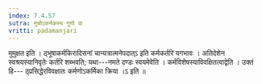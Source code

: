 ```yaml
---
index: 7.4.57
sutra: मुचोऽकर्मकस्य गुणो वा
vritti: padamanjari
---
```


 मुमुक्षत इति । ठ्भूषाकर्मकिरादिसनां चान्यत्रात्मनेपदात्ऽ इति कर्मकर्तरि यगभावः । अतिदेशेन स्वश्रयस्यानिवृतेः कर्तरि शब्भवति; यथा---नमते दण्डः स्वयमेवेति । कर्मविशेषस्याविवक्षितत्वाद्वेति । उक्तं हि--- ठ्प्रसिद्धेरविवक्षातः कर्मणोऽकर्मिका क्रिया ।ऽ इति ॥